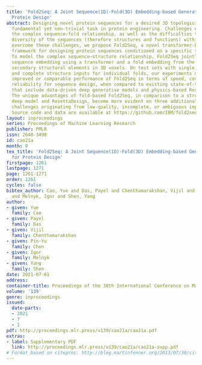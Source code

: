 ```yaml
---
title: 'Fold2Seq: A Joint Sequence(1D)-Fold(3D) Embedding-based Generative Model for
  Protein Design'
abstract: Designing novel protein sequences for a desired 3D topological fold is a
  fundamental yet non-trivial task in protein engineering. Challenges exist due to
  the complex sequence–fold relationship, as well as the difficulties to capture the
  diversity of the sequences (therefore structures and functions) within a fold. To
  overcome these challenges, we propose Fold2Seq, a novel transformer-based generative
  framework for designing protein sequences conditioned on a specific target fold.
  To model the complex sequence–structure relationship, Fold2Seq jointly learns a
  sequence embedding using a transformer and a fold embedding from the density of
  secondary structural elements in 3D voxels. On test sets with single, high-resolution
  and complete structure inputs for individual folds, our experiments demonstrate
  improved or comparable performance of Fold2Seq in terms of speed, coverage, and
  reliability for sequence design, when compared to existing state-of-the-art methods
  that include data-driven deep generative models and physics-based RosettaDesign.
  The unique advantages of fold-based Fold2Seq, in comparison to a structure-based
  deep model and RosettaDesign, become more evident on three additional real-world
  challenges originating from low-quality, incomplete, or ambiguous input structures.
  Source code and data are available at https://github.com/IBM/fold2seq.
layout: inproceedings
series: Proceedings of Machine Learning Research
publisher: PMLR
issn: 2640-3498
id: cao21a
month: 0
tex_title: 'Fold2Seq: A Joint Sequence(1D)-Fold(3D) Embedding-based Generative Model
  for Protein Design'
firstpage: 1261
lastpage: 1271
page: 1261-1271
order: 1261
cycles: false
bibtex_author: Cao, Yue and Das, Payel and Chenthamarakshan, Vijil and Chen, Pin-Yu
  and Melnyk, Igor and Shen, Yang
author:
- given: Yue
  family: Cao
- given: Payel
  family: Das
- given: Vijil
  family: Chenthamarakshan
- given: Pin-Yu
  family: Chen
- given: Igor
  family: Melnyk
- given: Yang
  family: Shen
date: 2021-07-01
address:
container-title: Proceedings of the 38th International Conference on Machine Learning
volume: '139'
genre: inproceedings
issued:
  date-parts:
  - 2021
  - 7
  - 1
pdf: http://proceedings.mlr.press/v139/cao21a/cao21a.pdf
extras:
- label: Supplementary PDF
  link: http://proceedings.mlr.press/v139/cao21a/cao21a-supp.pdf
# Format based on citeproc: http://blog.martinfenner.org/2013/07/30/citeproc-yaml-for-bibliographies/
---
```

